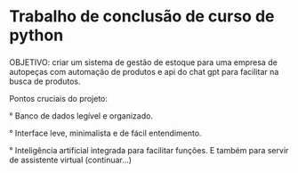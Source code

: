 <h1>Trabalho de conclusão de curso de python
<h3></h3>OBJETIVO: criar um sistema de gestão de estoque para uma empresa de autopeças com automação de produtos e api do chat gpt para facilitar na busca de produtos.

<p>Pontos cruciais do projeto:

  ° Banco de dados legível e organizado.<p>
  ° Interface leve, minimalista e de fácil entendimento.<p>
  ° Inteligência artificial integrada para facilitar funções. E também para servir de assistente virtual (continuar...)<br>
  
 
